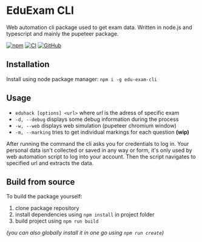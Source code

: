 # EduExam CLI
Web automation cli package used to get exam data. Written in node.js and typescript and mainly the pupeteer package.

[![npm](https://img.shields.io/npm/v/edu-exam-cli?color=green)](https://www.npmjs.com/package/edu-exam-cli)
[![CI](https://github.com/lampask/EduCli/workflows/Node.js%20CI/badge.svg?branch=master)]()
[![GitHub](https://img.shields.io/github/license/lampask/EduCli)](https://opensource.org/licenses/MIT)
## Installation
Install using node package manager: ```npm i -g edu-exam-cli```

## Usage
- `eduhack [options] <url>` where *url* is the adress of specific exam
- `-d, --debug` displays some debug information during the process
- `-w, --web` displays web simulation (pupeteer chromium window)
- `-m, --marking` tries to get individual markings for each question **(wip)**

After running the command the cli asks you for credentials to log in. Your personal data isn't collected or saved in any way or form, it's only used by web automation script to log into your account. Then the script navigates to specified url and extracts the data.

## Build from source
To build the package yourself:
1. clone package repository
2. install dependencies using `npm install` in project folder
3. build project using `npm run build`

*(you can also globally install it in one go using `npm run create`)*